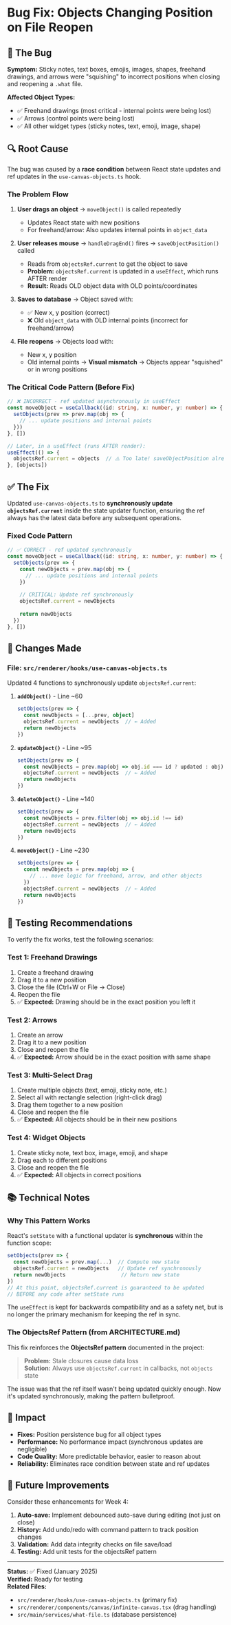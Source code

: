 # Bug Fix: Objects Changing Position on File Reopen

## 🐛 The Bug

**Symptom:** Sticky notes, text boxes, emojis, images, shapes, freehand drawings, and arrows were "squishing" to incorrect positions when closing and reopening a `.what` file.

**Affected Object Types:**
- ✅ Freehand drawings (most critical - internal points were being lost)
- ✅ Arrows (control points were being lost)
- ✅ All other widget types (sticky notes, text, emoji, image, shape)

## 🔍 Root Cause

The bug was caused by a **race condition** between React state updates and ref updates in the `use-canvas-objects.ts` hook.

### The Problem Flow

1. **User drags an object** → `moveObject()` is called repeatedly
   - Updates React state with new positions
   - For freehand/arrow: Also updates internal points in `object_data`
   
2. **User releases mouse** → `handleDragEnd()` fires → `saveObjectPosition()` called
   - Reads from `objectsRef.current` to get the object to save
   - **Problem:** `objectsRef.current` is updated in a `useEffect`, which runs AFTER render
   - **Result:** Reads OLD object data with OLD points/coordinates
   
3. **Saves to database** → Object saved with:
   - ✅ New x, y position (correct)
   - ❌ Old `object_data` with OLD internal points (incorrect for freehand/arrow)
   
4. **File reopens** → Objects load with:
   - New x, y position
   - Old internal points → **Visual mismatch** → Objects appear "squished" or in wrong positions

### The Critical Code Pattern (Before Fix)

```typescript
// ❌ INCORRECT - ref updated asynchronously in useEffect
const moveObject = useCallback((id: string, x: number, y: number) => {
  setObjects(prev => prev.map(obj => {
    // ... update positions and internal points
  }))
}, [])

// Later, in a useEffect (runs AFTER render):
useEffect(() => {
  objectsRef.current = objects  // ⚠️ Too late! saveObjectPosition already called
}, [objects])
```

## ✅ The Fix

Updated `use-canvas-objects.ts` to **synchronously update `objectsRef.current`** inside the state updater function, ensuring the ref always has the latest data before any subsequent operations.

### Fixed Code Pattern

```typescript
// ✅ CORRECT - ref updated synchronously
const moveObject = useCallback((id: string, x: number, y: number) => {
  setObjects(prev => {
    const newObjects = prev.map(obj => {
      // ... update positions and internal points
    })
    
    // CRITICAL: Update ref synchronously
    objectsRef.current = newObjects
    
    return newObjects
  })
}, [])
```

## 📝 Changes Made

### File: `src/renderer/hooks/use-canvas-objects.ts`

Updated 4 functions to synchronously update `objectsRef.current`:

1. **`addObject()`** - Line ~60
   ```typescript
   setObjects(prev => {
     const newObjects = [...prev, object]
     objectsRef.current = newObjects  // ← Added
     return newObjects
   })
   ```

2. **`updateObject()`** - Line ~95
   ```typescript
   setObjects(prev => {
     const newObjects = prev.map(obj => obj.id === id ? updated : obj)
     objectsRef.current = newObjects  // ← Added
     return newObjects
   })
   ```

3. **`deleteObject()`** - Line ~140
   ```typescript
   setObjects(prev => {
     const newObjects = prev.filter(obj => obj.id !== id)
     objectsRef.current = newObjects  // ← Added
     return newObjects
   })
   ```

4. **`moveObject()`** - Line ~230
   ```typescript
   setObjects(prev => {
     const newObjects = prev.map(obj => {
       // ... move logic for freehand, arrow, and other objects
     })
     objectsRef.current = newObjects  // ← Added
     return newObjects
   })
   ```

## 🧪 Testing Recommendations

To verify the fix works, test the following scenarios:

### Test 1: Freehand Drawings
1. Create a freehand drawing
2. Drag it to a new position
3. Close the file (Ctrl+W or File → Close)
4. Reopen the file
5. ✅ **Expected:** Drawing should be in the exact position you left it

### Test 2: Arrows
1. Create an arrow
2. Drag it to a new position
3. Close and reopen the file
4. ✅ **Expected:** Arrow should be in the exact position with same shape

### Test 3: Multi-Select Drag
1. Create multiple objects (text, emoji, sticky note, etc.)
2. Select all with rectangle selection (right-click drag)
3. Drag them together to a new position
4. Close and reopen the file
5. ✅ **Expected:** All objects should be in their new positions

### Test 4: Widget Objects
1. Create sticky note, text box, image, emoji, and shape
2. Drag each to different positions
3. Close and reopen the file
4. ✅ **Expected:** All objects in correct positions

## 📚 Technical Notes

### Why This Pattern Works

React's `setState` with a functional updater is **synchronous** within the function scope:

```typescript
setObjects(prev => {
  const newObjects = prev.map(...)  // Compute new state
  objectsRef.current = newObjects   // Update ref synchronously
  return newObjects                  // Return new state
})
// At this point, objectsRef.current is guaranteed to be updated
// BEFORE any code after setState runs
```

The `useEffect` is kept for backwards compatibility and as a safety net, but is no longer the primary mechanism for keeping the ref in sync.

### The ObjectsRef Pattern (from ARCHITECTURE.md)

This fix reinforces the **ObjectsRef pattern** documented in the project:

> **Problem:** Stale closures cause data loss  
> **Solution:** Always use `objectsRef.current` in callbacks, not `objects` state

The issue was that the ref itself wasn't being updated quickly enough. Now it's updated synchronously, making the pattern bulletproof.

## 🎯 Impact

- **Fixes:** Position persistence bug for all object types
- **Performance:** No performance impact (synchronous updates are negligible)
- **Code Quality:** More predictable behavior, easier to reason about
- **Reliability:** Eliminates race condition between state and ref updates

## 🚀 Future Improvements

Consider these enhancements for Week 4:

1. **Auto-save:** Implement debounced auto-save during editing (not just on close)
2. **History:** Add undo/redo with command pattern to track position changes
3. **Validation:** Add data integrity checks on file save/load
4. **Testing:** Add unit tests for the objectsRef pattern

---

**Status:** ✅ Fixed (January 2025)  
**Verified:** Ready for testing  
**Related Files:** 
- `src/renderer/hooks/use-canvas-objects.ts` (primary fix)
- `src/renderer/components/canvas/infinite-canvas.tsx` (drag handling)
- `src/main/services/what-file.ts` (database persistence)
